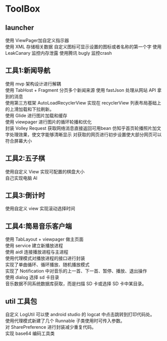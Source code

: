 # ToolBox  
## launcher  
使用 ViewPager加自定义指示器  
使用 XML 存储相关数据
自定义图标可显示设置的图标或者名称的第一个字
使用 LeakCanary 监控内存泄露
使用腾讯 bugly 监控crash
## 工具1:新闻导航  
使用 mvp 架构设计进行解耦  
使用 TabHost + Fragment 分页多个新闻来源
使用 fastJson 处理从网站 API 拿到的消息  
使用第三方框架 AutoLoadRecyclerView 实现在 recyclerView 列表布局基础上的上滑加载和下拉刷新。  
使用 Glide 进行图片加载和缓存  
使用 viewpager 进行图片的循环轮播和优化  
封装 Volley Request 获取网络消息直接返回可用bean
仿知乎首页轮播照片加文字处理效果，使文字能够清晰显示
对获取的网页进行初步设置使大部分网页可以符合屏幕大小
## 工具2:五子棋  
使用自定义 View 实现可配置的棋盘大小  
自己实现电脑 AI  
## 工具3:倒计时  
使用自定义 view 实现滚动选择时间  
## 工具4:简易音乐客户端
使用 TabLayout + viewpager 做主页面  
使用 service 建立新播放进程  
使用 aidl 连接播放进程与主进程  
使用代理模式对播放进程的接口进行封装  
实现了单曲循环、循环播放、随机播放模式  
实现了 Notification 中对音乐的上一首、下一首、暂停、播放、退出操作  
使用 dialog 选择 sd 卡目录  
音乐数据不同系统数据库获取，而是扫描 SD 卡或选择 SD 卡中某目录。
## util 工具包
自定义 LogUtil 可以使 android studio 的 logcat 中点击跳转到打印代码处。  
使用代理模式新建了几个 Runnable 子类使用时可传入参数。  
对 SharePreference 进行封装减少重复代码。  
实现 base64 编码工具类  

